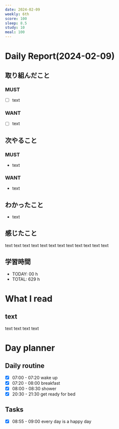 ```yaml
---
date: 2024-02-09
weekly: 6th
score: 100
sleep: 8.5
study: 10
meal: 100
---
```

# Daily Report(2024-02-09)
## 取り組んだこと
### MUST
- [ ] text
### WANT
- [ ] text
## 次やること
### MUST
- text
### WANT
- text
## わかったこと
- text
## 感じたこと
text text text text text text text text text text text text
## 学習時間
- TODAY: 00 h
- TOTAL: 629 h
# What I read
## text 
text text text text

# Day planner
## Daily routine
- [x] 07:00 - 07:20 wake up
- [x] 07:20 - 08:00 breakfast
- [x] 08:00 - 08:30 shower
- [x] 20:30 - 21:30 get ready for bed
## Tasks
- [x] 08:55 - 09:00 every day is a happy day